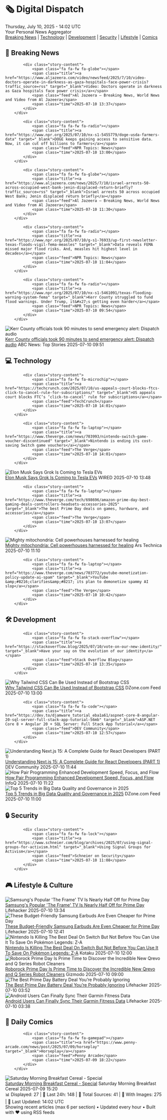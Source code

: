 <!-- Processing 54 RSS feeds at 2025-07-10 14:02:23 UTC -->
<!-- Processing: Penny Arcade -->
<!-- Processing: Poorly Drawn Lines -->
<!-- Processing: Garfield -->
<!-- Processing: Cyanide & Happiness -->
<!-- Processing: Girl Genius -->
<!-- Processing: CNN Top Stories -->
<!-- Processing: CNN Breaking News -->
<!-- Processing: BBC Breaking News -->
<!-- Processing: Al Jazeera Breaking News -->
<!-- Processing: NPR News -->
<!-- Processing: CBC News -->
<!-- Error processing https://rss.cbc.ca/lineup/topstories.xml: The read operation timed out -->
<!-- Processing: Associated Press Breaking -->
<!-- Processing: NBC News Breaking -->
<!-- Processing: Sky News World -->
<!-- Processing: TechCrunch -->
<!-- Processing: The Verge -->
<!-- Processing: O'Reilly Radar -->
<!-- Processing: WIRED -->
<!-- Processing: Slashdot -->
<!-- Processing: Lobsters Python -->
<!-- Processing: StackOverflow Blog -->
<!-- Processing: It's FOSS -->
<!-- Error processing https://itsfoss.com/rss/: The read operation timed out -->
<!-- Processing: OMG! Ubuntu -->
<!-- Processing: DistroWatch -->
<!-- Processing: Red Hat Blog -->
<!-- Processing: Ubuntu Blog -->
<!-- Processing: GitHub Blog -->
<!-- Processing: GitLab Blog -->
<!-- Processing: InfoQ -->
<!-- Processing: Coding Horror -->
<!-- Processing: Lifehacker -->
<!-- Generated 12 new posts out of 31 feeds processed -->
<div class="newspaper-header">
    <h1 class="newspaper-title">🗞️ Digital Dispatch</h1>
    <div class="newspaper-date">Thursday, July 10, 2025 - 14:02 UTC</div>
    <div class="newspaper-subtitle">Your Personal News Aggregator</div>
</div>

<div class="newspaper-nav">
    <a href="#breaking">Breaking News</a> |
    <a href="#tech">Technology</a> |
    <a href="#dev">Development</a> |
    <a href="#security">Security</a> |
    <a href="#lifestyle">Lifestyle</a> |
    <a href="#webcomics">Comics</a>
</div>

<div class="news-section breaking-news" id="breaking">
<h2 class="section-header">🚨 Breaking News</h2>
<div class="stories-container">
<div class="story">
            
            <div class="story-content">
                <span class="fa fa-fw fa-globe"></span>
                <span class="title"><a href="https://www.aljazeera.com/video/newsfeed/2025/7/10/video-doctors-operate-in-darkness-as-gaza-hospitals-face-power-crisis?traffic_source=rss" target="_blank">Video: Doctors operate in darkness as Gaza hospitals face power crisis</a></span>
                <span class="feed">Al Jazeera – Breaking News, World News and Video from Al Jazeera</span>
                <span class="time">2025-07-10 13:37</span>
            </div>
        </div>
<div class="story">
            
            <div class="story-content">
                <span class="fa fa-fw fa-radio"></span>
                <span class="title"><a href="https://www.npr.org/2025/07/10/nx-s1-5455779/doge-usda-farmers-data" target="_blank">DOGE keeps gaining access to sensitive data. Now, it can cut off billions to farmers</a></span>
                <span class="feed">NPR Topics: News</span>
                <span class="time">2025-07-10 13:00</span>
            </div>
        </div>
<div class="story">
            
            <div class="story-content">
                <span class="fa fa-fw fa-globe"></span>
                <span class="title"><a href="https://www.aljazeera.com/news/2025/7/10/israel-arrests-50-across-occupied-west-bank-jenin-displaced-return-briefly?traffic_source=rss" target="_blank">Israel arrests 50 across occupied West Bank; Jenin displaced return briefly</a></span>
                <span class="feed">Al Jazeera – Breaking News, World News and Video from Al Jazeera</span>
                <span class="time">2025-07-10 11:30</span>
            </div>
        </div>
<div class="story">
            
            <div class="story-content">
                <span class="fa fa-fw fa-radio"></span>
                <span class="title"><a href="https://www.npr.org/2025/07/10/g-s1-76933/up-first-newsletter-texas-floods-vigil-fema-measles" target="_blank">Data reveals FEMA missed major flood risks. And, measles hit highest level in decades</a></span>
                <span class="feed">NPR Topics: News</span>
                <span class="time">2025-07-10 11:04</span>
            </div>
        </div>
<div class="story">
            
            <div class="story-content">
                <span class="fa fa-fw fa-radio"></span>
                <span class="title"><a href="https://www.npr.org/2025/07/10/nx-s1-5461091/texas-flooding-warning-system-fema" target="_blank">Kerr County struggled to fund flood warnings. Under Trump, it&#x27;s getting even harder</a></span>
                <span class="feed">NPR Topics: News</span>
                <span class="time">2025-07-10 09:54</span>
            </div>
        </div>
<div class="story">
            <img src="https://s.abcnews.com/images/US/texas-flood-debris-04-gty-jt-250705_1751738269956_hpMain_4x3t_384.jpg" alt="Kerr County officials took 90 minutes to send emergency alert: Dispatch audio" class="story-image" loading="lazy" onerror="this.style.display='none'">
            <div class="story-content">
                <span class="fa fa-fw fa-tv"></span>
                <span class="title"><a href="https://abcnews.go.com/US/kerr-county-officials-waited-90-minutes-send-emergency/story?id=123631023" target="_blank">Kerr County officials took 90 minutes to send emergency alert: Dispatch audio</a></span>
                <span class="feed">ABC News: Top Stories</span>
                <span class="time">2025-07-10 09:51</span>
            </div>
        </div>
</div>
</div>
<div class="news-section tech-news" id="tech">
<h2 class="section-header">💻 Technology</h2>
<div class="stories-container">
<div class="story">
            
            <div class="story-content">
                <span class="fa fa-fw fa-microchip"></span>
                <span class="title"><a href="https://techcrunch.com/2025/07/10/us-appeals-court-blocks-ftcs-click-to-cancel-rule-for-subscriptions/" target="_blank">US appeals court blocks FTC’s ‘click-to-cancel’ rule for subscriptions</a></span>
                <span class="feed">TechCrunch</span>
                <span class="time">2025-07-10 14:01</span>
            </div>
        </div>
<div class="story">
            
            <div class="story-content">
                <span class="fa fa-fw fa-laptop"></span>
                <span class="title"><a href="https://www.theverge.com/news/703993/nintendo-switch-game-voucher-discontinued" target="_blank">Nintendo is ending its cost-saving Switch game vouchers</a></span>
                <span class="feed">The Verge</span>
                <span class="time">2025-07-10 14:01</span>
            </div>
        </div>
<div class="story">
            <img src="https://media.wired.com/photos/686fc453919e0eaf669acd27/master/pass/groktopart.png" alt="Elon Musk Says Grok Is Coming to Tesla EVs" class="story-image" loading="lazy" onerror="this.style.display='none'">
            <div class="story-content">
                <span class="fa fa-fw fa-bolt"></span>
                <span class="title"><a href="https://www.wired.com/story/elon-musk-says-grok-is-coming-to-tesla-evs/" target="_blank">Elon Musk Says Grok Is Coming to Tesla EVs</a></span>
                <span class="feed">WIRED</span>
                <span class="time">2025-07-10 13:48</span>
            </div>
        </div>
<div class="story">
            
            <div class="story-content">
                <span class="fa fa-fw fa-laptop"></span>
                <span class="title"><a href="https://www.theverge.com/tech/698696/amazon-prime-day-best-gaming-deals-controllers-headsets-accessories-2025" target="_blank">The best Prime Day deals on games, hardware, and accessories</a></span>
                <span class="feed">The Verge</span>
                <span class="time">2025-07-10 13:07</span>
            </div>
        </div>
<div class="story">
            <img src="https://cdn.arstechnica.net/wp-content/uploads/2023/10/GettyImages-1407267429-500x500.jpg" alt="Mighty mitochondria: Cell powerhouses harnessed for healing" class="story-image" loading="lazy" onerror="this.style.display='none'">
            <div class="story-content">
                <span class="fa fa-fw fa-cog"></span>
                <span class="title"><a href="https://arstechnica.com/science/2025/07/mighty-mitochondria-cell-powerhouses-harnessed-for-healing/" target="_blank">Mighty mitochondria: Cell powerhouses harnessed for healing</a></span>
                <span class="feed">Ars Technica</span>
                <span class="time">2025-07-10 11:10</span>
            </div>
        </div>
<div class="story">
            
            <div class="story-content">
                <span class="fa fa-fw fa-laptop"></span>
                <span class="title"><a href="https://www.theverge.com/news/703772/youtube-monetization-policy-update-ai-spam" target="_blank">YouTube &amp;#8216;clarifies&amp;#8217; its plan to demonetize spammy AI slop</a></span>
                <span class="feed">The Verge</span>
                <span class="time">2025-07-10 10:42</span>
            </div>
        </div>
</div>
</div>
<div class="news-section dev-news" id="dev">
<h2 class="section-header">🛠️ Development</h2>
<div class="stories-container">
<div class="story">
            
            <div class="story-content">
                <span class="fa fa-fw fa-stack-overflow"></span>
                <span class="title"><a href="https://stackoverflow.blog/2025/07/10/vote-on-our-new-identity/" target="_blank">Have your say on the evolution of our identity</a></span>
                <span class="feed">Stack Overflow Blog</span>
                <span class="time">2025-07-10 13:35</span>
            </div>
        </div>
<div class="story">
            <img src="https://dz2cdn1.dzone.com/thumbnail?fid=18504772&w=600" alt="Why Tailwind CSS Can Be Used Instead of Bootstrap CSS" class="story-image" loading="lazy" onerror="this.style.display='none'">
            <div class="story-content">
                <span class="fa fa-fw fa-newspaper"></span>
                <span class="title"><a href="https://dzone.com/articles/where-tailwindcss-can-be-used-instead-of-bootstrap" target="_blank">Why Tailwind CSS Can Be Used Instead of Bootstrap CSS</a></span>
                <span class="feed">DZone.com Feed</span>
                <span class="time">2025-07-10 13:00</span>
            </div>
        </div>
<div class="story">
            
            <div class="story-content">
                <span class="fa fa-fw fa-code"></span>
                <span class="title"><a href="https://dev.to/djamware_tutorial_eba1a61/aspnet-core-8-angular-20-sql-server-full-stack-app-tutorial-56mb" target="_blank">ASP.NET Core 8 + Angular 20 + SQL Server: Full Stack App Tutorial</a></span>
                <span class="feed">DEV Community</span>
                <span class="time">2025-07-10 12:57</span>
            </div>
        </div>
<div class="story">
            <img src="https://media2.dev.to/dynamic/image/width=800%2Cheight=%2Cfit=scale-down%2Cgravity=auto%2Cformat=auto/https%3A%2F%2Fdev-to-uploads.s3.amazonaws.com%2Fuploads%2Farticles%2Feq3b7d0onr2qq29eoroq.png" alt="Understanding Next.js 15: A Complete Guide for React Developers (PART 1)" class="story-image" loading="lazy" onerror="this.style.display='none'">
            <div class="story-content">
                <span class="fa fa-fw fa-code"></span>
                <span class="title"><a href="https://dev.to/fonyuygita/understanding-nextjs-15-a-complete-guide-for-react-developers-part-1-1o5m" target="_blank">Understanding Next.js 15: A Complete Guide for React Developers (PART 1)</a></span>
                <span class="feed">DEV Community</span>
                <span class="time">2025-07-10 11:44</span>
            </div>
        </div>
<div class="story">
            <img src="https://res.infoq.com/news/2025/07/pair-programming-speed-flow/en/headerimage/pair-programming-speed-flow-header-1751884629396.jpg" alt="How Pair Programming Enhanced Development Speed, Focus, and Flow" class="story-image" loading="lazy" onerror="this.style.display='none'">
            <div class="story-content">
                <span class="fa fa-fw fa-info-circle"></span>
                <span class="title"><a href="https://www.infoq.com/news/2025/07/pair-programming-speed-flow/?utm_campaign=infoq_content&utm_source=infoq&utm_medium=feed&utm_term=global" target="_blank">How Pair Programming Enhanced Development Speed, Focus, and Flow</a></span>
                <span class="feed">InfoQ</span>
                <span class="time">2025-07-10 11:22</span>
            </div>
        </div>
<div class="story">
            <img src="https://dz2cdn1.dzone.com/thumbnail?fid=18504757&w=600" alt="Top 5 Trends in Big Data Quality and Governance in 2025" class="story-image" loading="lazy" onerror="this.style.display='none'">
            <div class="story-content">
                <span class="fa fa-fw fa-newspaper"></span>
                <span class="title"><a href="https://dzone.com/articles/top-trends-in-big-data-quality-and-governance" target="_blank">Top 5 Trends in Big Data Quality and Governance in 2025</a></span>
                <span class="feed">DZone.com Feed</span>
                <span class="time">2025-07-10 11:00</span>
            </div>
        </div>
</div>
</div>
<div class="news-section security-news" id="security">
<h2 class="section-header">🔒 Security</h2>
<div class="stories-container">
<div class="story">
            
            <div class="story-content">
                <span class="fa fa-fw fa-lock"></span>
                <span class="title"><a href="https://www.schneier.com/blog/archives/2025/07/using-signal-groups-for-activism.html" target="_blank">Using Signal Groups for Activism</a></span>
                <span class="feed">Schneier on Security</span>
                <span class="time">2025-07-10 11:08</span>
            </div>
        </div>
</div>
</div>
<div class="news-section lifestyle-news" id="lifestyle">
<h2 class="section-header">🎮 Lifestyle & Culture</h2>
<div class="stories-container">
<div class="story">
            <img src="https://lifehacker.com/imagery/articles/01JZT35KD3FH3JB3ERWT0F1AT2/hero-image.png" alt="Samsung&#x27;s Popular &#x27;The Frame&#x27; TV Is Nearly Half Off for Prime Day" class="story-image" loading="lazy" onerror="this.style.display='none'">
            <div class="story-content">
                <span class="fa fa-fw fa-life-ring"></span>
                <span class="title"><a href="https://lifehacker.com/tech/samsungs-the-frame-tv-sale-prime-day-2025?utm_medium=RSS" target="_blank">Samsung&#x27;s Popular &#x27;The Frame&#x27; TV Is Nearly Half Off for Prime Day</a></span>
                <span class="feed">Lifehacker</span>
                <span class="time">2025-07-10 13:34</span>
            </div>
        </div>
<div class="story">
            <img src="https://lifehacker.com/imagery/articles/01JZSQF4CJFP82WSHWER7Z0XE6/hero-image.png" alt="These Budget-Friendly Samsung Earbuds Are Even Cheaper for Prime Day" class="story-image" loading="lazy" onerror="this.style.display='none'">
            <div class="story-content">
                <span class="fa fa-fw fa-life-ring"></span>
                <span class="title"><a href="https://lifehacker.com/tech/samsung-galaxy-buds-fe-deal-prime-day-2025?utm_medium=RSS" target="_blank">These Budget-Friendly Samsung Earbuds Are Even Cheaper for Prime Day</a></span>
                <span class="feed">Lifehacker</span>
                <span class="time">2025-07-10 12:41</span>
            </div>
        </div>
<div class="story">
            <img src="https://i.kinja-img.com/image/upload/c_fit,q_80,w_636/00411121acfac8333eef19e30242cc81.png" alt="Nintendo Is Killing The Best Deal On Switch But Not Before You Can Use It To Save On Pokémon Legends: Z-A" class="story-image" loading="lazy" onerror="this.style.display='none'">
            <div class="story-content">
                <span class="fa fa-fw fa-gamepad"></span>
                <span class="title"><a href="https://kotaku.com/switch-2-vouchers-pokemon-za-metroid-prime-4-preorder-1851785969" target="_blank">Nintendo Is Killing The Best Deal On Switch But Not Before You Can Use It To Save On Pokémon Legends: Z-A</a></span>
                <span class="feed">Kotaku</span>
                <span class="time">2025-07-10 12:00</span>
            </div>
        </div>
<div class="story">
            <img src="https://gizmodo.com/app/uploads/2025/06/Q7-M5.jpg" alt="Roborock Prime Day Is Prime Time to Discover the Incredible New Qrevo and Q Series Robot Cleaners" class="story-image" loading="lazy" onerror="this.style.display='none'">
            <div class="story-content">
                <span class="fa fa-fw fa-computer"></span>
                <span class="title"><a href="https://gizmodo.com/roborock-prime-day-will-be-prime-time-to-discover-the-incredible-new-qrevo-and-q-series-robot-cleaners-2000620442" target="_blank">Roborock Prime Day Is Prime Time to Discover the Incredible New Qrevo and Q Series Robot Cleaners</a></span>
                <span class="feed">Gizmodo</span>
                <span class="time">2025-07-10 09:00</span>
            </div>
        </div>
<div class="story">
            <img src="https://lifehacker.com/imagery/articles/01JZS65KAK33NA8CWPV85NEB17/hero-image.jpg" alt="The Best Prime Day Battery Deal You’re Probably Ignoring" class="story-image" loading="lazy" onerror="this.style.display='none'">
            <div class="story-content">
                <span class="fa fa-fw fa-life-ring"></span>
                <span class="title"><a href="https://lifehacker.com/tech/the-best-prime-day-2025-battery-deal-you-are-probably-ignoring?utm_medium=RSS" target="_blank">The Best Prime Day Battery Deal You’re Probably Ignoring</a></span>
                <span class="feed">Lifehacker</span>
                <span class="time">2025-07-10 03:52</span>
            </div>
        </div>
<div class="story">
            <img src="https://lifehacker.com/imagery/articles/01JWW8390W77KKSDYBTM9VH210/hero-image.jpg" alt="Android Users Can Finally Sync Their Garmin Fitness Data" class="story-image" loading="lazy" onerror="this.style.display='none'">
            <div class="story-content">
                <span class="fa fa-fw fa-life-ring"></span>
                <span class="title"><a href="https://lifehacker.com/tech/android-getting-health-connect-garmin?utm_medium=RSS" target="_blank">Android Users Can Finally Sync Their Garmin Fitness Data</a></span>
                <span class="feed">Lifehacker</span>
                <span class="time">2025-07-10 03:38</span>
            </div>
        </div>
</div>
</div>
<div class="news-section webcomics-section" id="webcomics">
<h2 class="section-header">🎨 Daily Comics</h2>
<div class="stories-container">
<div class="story">
            
            <div class="story-content">
                <span class="fa fa-fw fa-gamepad"></span>
                <span class="title"><a href="https://www.penny-arcade.com/news/post/2025/07/09/horseplay" target="_blank">Horseplay</a></span>
                <span class="feed">Penny Arcade</span>
                <span class="time">2025-07-09 18:22</span>
            </div>
        </div>
<div class="story">
            <img src="https://www.smbc-comics.com/comics/1751942799-20250715.png" alt="Saturday Morning Breakfast Cereal - Special" class="story-image" loading="lazy" onerror="this.style.display='none'">
            <div class="story-content">
                <span class="fa fa-fw fa-smile"></span>
                <span class="title"><a href="https://www.smbc-comics.com/comic/special-4" target="_blank">Saturday Morning Breakfast Cereal - Special</a></span>
                <span class="feed">Saturday Morning Breakfast Cereal</span>
                <span class="time">2025-07-09 15:20</span>
            </div>
        </div>
</div>
</div>

<div class="newspaper-footer">
    <div class="stats">
        📊 Displayed: 27 | 📅 Last 24h: 148 | 📡 Total Sources: 41 | 📸 With Images: 275 |
        🔄 Last Updated: 14:02 UTC
    </div>
    <div class="footer-note">
        Showing recent articles (max 6 per section) • Updated every hour • Built with ❤️ using RSS feeds
    </div>
</div>
